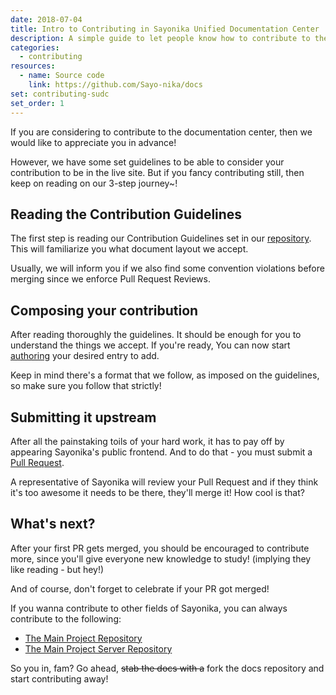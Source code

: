```yaml
---
date: 2018-07-04
title: Intro to Contributing in Sayonika Unified Documentation Center
description: A simple guide to let people know how to contribute to the SUDC.
categories:
  - contributing
resources:
  - name: Source code
    link: https://github.com/Sayo-nika/docs
set: contributing-sudc
set_order: 1
---
```


If you are considering to contribute to the documentation center, then we would like to appreciate you in advance!

However, we have some set guidelines to be able to consider your contribution to be in the live site. But if you fancy contributing still,
then keep on reading on our 3-step journey~!

## Reading the Contribution Guidelines

The first step is reading our Contribution Guidelines set in our [repository](/contributing/sudc-contribution-guidelines/). This will familiarize you what document layout
we accept.

Usually, we will inform you if we also find some convention violations before merging since we enforce Pull Request Reviews.

## Composing your contribution

After reading thoroughly the guidelines. It should be enough for you to understand the things we accept. If you're ready,
You can now start [authoring](/contributing/authoring-articles/) your desired entry to add.

Keep in mind there's a format that we follow, as imposed on the guidelines, so make sure you follow that strictly!

## Submitting it upstream

After all the painstaking toils of your hard work, it has to pay off by appearing Sayonika's public frontend. And to do that -
you must submit a [Pull Request](https://yangsu.github.io/pull-request-tutorial/).

A representative of Sayonika will review your Pull Request and if they think it's too awesome it needs to be there, they'll merge it!
How cool is that?

## What's next?

After your first PR gets merged, you should be encouraged to contribute more, since you'll give everyone new knowledge to study! 
(implying they like reading - but hey!) 

And of course, don't forget to celebrate if your PR got merged!

If you wanna contribute to other fields of Sayonika, you can always contribute to the following:

- [The Main Project Repository](https://github.com/Sayo-nika/Sayonika)
- [The Main Project Server Repository](https://github.com/Sayo-nika/server)

So you in, fam? Go ahead, ~~stab the docs with a~~ fork the docs repository and start contributing away!
